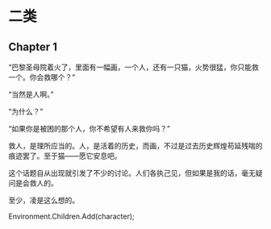 # 二类

## Chapter 1

“巴黎圣母院着火了，里面有一幅画，一个人，还有一只猫，火势很猛，你只能救一个。你会救哪个？”

“当然是人啊。”

“为什么？”

“如果你是被困的那个人，你不希望有人来救你吗？”

救人，是理所应当的。人，是活着的历史，而画，不过是过去历史辉煌苟延残喘的痕迹罢了。至于猫——愿它安息吧。

这个话题自从出现就引发了不少的讨论。人们各执己见，但如果是我的话，毫无疑问是会救人的。

至少，凌是这么想的。

Environment.Children.Add(character);
